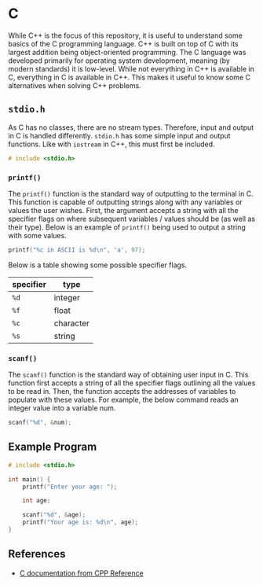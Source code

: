 # C

While C++ is the focus of this repository, it is useful to understand some basics of the C programming language. C++ is built on top of C with its largest addition being object-oriented programming. The C language was developed primarily for operating system development, meaning (by modern standards) it is low-level. While not everything in C++ is available in C, everything in C is available in C++. This makes it useful to know some C alternatives when solving C++ problems.

## `stdio.h`

As C has no classes, there are no stream types. Therefore, input and output in C is handled differently. `stdio.h` has some simple input and output functions. Like with `iostream` in C++, this must first be included.

```C
# include <stdio.h>
```

### `printf()`

The `printf()` function is the standard way of outputting to the terminal in C. This function is capable of outputting strings along with any variables or values the user wishes. First, the argument accepts a string with all the specifier flags on where subsequent variables / values should be (as well as their type). Below is an example of `printf()` being used to output a string with some values.

```C
printf("%c in ASCII is %d\n", 'a', 97);
```

Below is a table showing some possible specifier flags.

| specifier | type      |
| --------- | --------- |
| `%d`      | integer   |
| `%f`      | float     |
| `%c`      | character |
| `%s`      | string    |

### `scanf()`

The `scanf()` function is the standard way of obtaining user input in C. This function first accepts a string of all the specifier flags outlining all the values to be read in. Then, the function accepts the addresses of variables to populate with these values. For example, the below command reads an integer value into a variable num.

```C
scanf("%d", &num);
```

## Example Program

```C
# include <stdio.h>

int main() {
    printf("Enter your age: ");

    int age;

    scanf("%d", &age);
    printf("Your age is: %d\n", age);
}
```

## References

- [C documentation from CPP Reference](https://en.cppreference.com/w/c/language)

